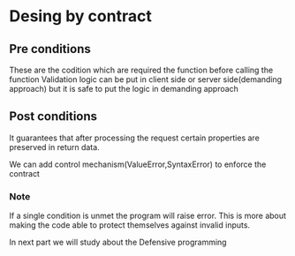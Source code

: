 # Desing by contract

## Pre conditions

These are the codition which are required the function before calling the function
Validation logic can be put in client side or server side(demanding approach) but it is safe to put the logic in demanding approach

## Post conditions

It guarantees that after processing the request certain properties are preserved in return data.

We can add control mechanism(ValueError,SyntaxError) to enforce the contract

### Note

If a single condition is unmet the program will raise error. This is more about making the code able to protect themselves against invalid inputs.

In next part we will study about the Defensive programming
